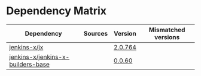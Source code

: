 # Dependency Matrix

Dependency | Sources | Version | Mismatched versions
---------- | ------- | ------- | -------------------
[jenkins-x/jx](https://github.com/jenkins-x/jx.git) |  | [2.0.764](https://github.com/jenkins-x/jx/releases/tag/v2.0.764) | 
[jenkins-x/jenkins-x-builders-base](https://github.com/jenkins-x/jenkins-x-builders-base.git) |  | [0.0.60](https://github.com/jenkins-x/jenkins-x-builders-base/releases/tag/v0.0.60) | 
